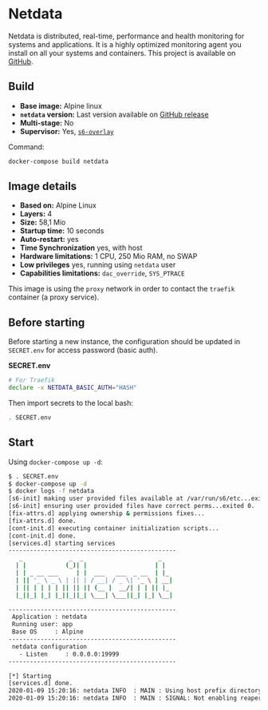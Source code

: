 # Netdata

Netdata is distributed, real-time, performance and health monitoring for systems and applications. It is a highly optimized monitoring agent you install on all your systems and containers. This project is available on [GitHub](https://github.com/netdata/netdata/).


## Build

* **Base image:** Alpine linux
* **`netdata` version:** Last version available on [GitHub release](https://github.com/netdata/netdata/releases)
* **Multi-stage:** No
* **Supervisor:** Yes, [`s6-overlay`](https://github.com/just-containers/s6-overlay#goals)

Command:

```bash
docker-compose build netdata
```

## Image details

* **Based on:** Alpine Linux
* **Layers:** 4
* **Size:** 58,1 Mio
* **Startup time:** 10 seconds
* **Auto-restart:** yes
* **Time Synchronization** yes, with host
* **Hardware limitations:** 1 CPU, 250 Mio RAM, no SWAP
* **Low privileges** yes, running using `netdata` user
* **Capabilities limitations:** `dac_override`, `SYS_PTRACE`

This image is using the `proxy` network in order to contact the `traefik` container (a proxy service).


## Before starting
Before starting a new instance, the configuration should be updated in `SECRET.env` for access password (basic auth).

**SECRET.env**

```bash
# For Traefik
declare -x NETDATA_BASIC_AUTH="HASH"
```

Then import secrets to the local bash:

```bash
. SECRET.env
```


## Start

Using `docker-compose up -d`:

```bash
$ . SECRET.env
$ docker-compose up -d 
$ docker logs -f netdata
[s6-init] making user provided files available at /var/run/s6/etc...exited 0.
[s6-init] ensuring user provided files have correct perms...exited 0.
[fix-attrs.d] applying ownership & permissions fixes...
[fix-attrs.d] done.
[cont-init.d] executing container initialization scripts...
[cont-init.d] done.
[services.d] starting services
-----------------------------------------------
   _             _  _                     _
  | |           (_)| |                   | |
  | | _ __ ___     | |  ___   ___  _ __  | |_
  | || '_ \ _ \ | || | / __| / _ \| '_ \ | __|
  | || | | | | || || || (__ |  __/| | | || |_
  |_||_| |_| |_||_||_| \___| \___||_| |_| \__|

-----------------------------------------------
 Application : netdata
 Running user: app
 Base OS     : Alpine
-----------------------------------------------
 netdata configuration
   - Listen     : 0.0.0.0:19999
-----------------------------------------------

[*] Starting
[services.d] done.
2020-01-09 15:20:16: netdata INFO  : MAIN : Using host prefix directory '/host'
2020-01-09 15:20:16: netdata INFO  : MAIN : SIGNAL: Not enabling reaper
```
